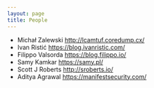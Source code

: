 ```yaml
---
layout: page
title: People
---
```


- Michał Zalewski <http://lcamtuf.coredump.cx/>
- Ivan Ristić <https://blog.ivanristic.com/>
- Filippo Valsorda <https://blog.filippo.io/>
- Samy Kamkar <https://samy.pl/>
- Scott J Roberts <http://sroberts.io/>
- Aditya Agrawal <https://manifestsecurity.com/>
